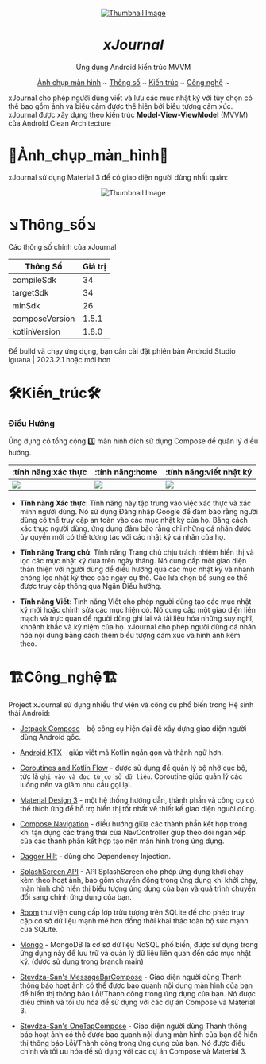 <br />
<div align="center">
  <a href="https://github.com/othneildrew/Best-README-Template">
    <img src="https://i.postimg.cc/rmY4gqT4/image.png" alt="Thumbnail Image">
  </a>

<h1 align = "center">
<b><i>xJournal</i></b>
</h1>

  <p align="center">
    Ứng dụng Android kiến trúc MVVM 
    <br />


  
[Ảnh chụp màn hình](#camera_flash:**Ảnh_chụp_màn_hình**:camera_flash) ~
[Thông số](#arrow_lower_right:**Thông_số**:arrow_lower_right) ~
[Kiến trúc](#hammer_and_wrench:**Kiến_trúc**:hammer_and_wrench) ~
[Công nghệ](#building_construction:**Công_nghệ**:building_construction) ~ 
 
</div>
    
xJournal cho phép người dùng viết và lưu các mục nhật ký với tùy chọn có thể bao gồm ảnh và biểu cảm được thể hiện bởi biểu tượng cảm xúc.
xJournal được xây dựng theo kiến trúc **Model-View-ViewModel** (MVVM) của Android Clean Architecture .

# :camera_flash:**Ảnh_chụp_màn_hình**:camera_flash:

xJournal sử dụng Material 3 để có giao diện người dùng nhất quán:

<p align="center">
<img src="https://i.postimg.cc/bJMWpRmG/x-Journal-Demo.png" alt="Thumbnail Image">
<!-- <img img width="200" height="400" src="./readme-assets/screenshots/screen_1.png"> &nbsp;&nbsp;&nbsp;&nbsp;
<img img width="200" height="400" src="./readme-assets/screenshots/screen_2.png"> &nbsp;&nbsp;&nbsp;&nbsp;   
<img img width="200" height="400" src="./readme-assets/screenshots/screen_3.png"> &nbsp;&nbsp;&nbsp;&nbsp;  -->

</p>



# :arrow_lower_right:**Thông_số**:arrow_lower_right:
Các thông số chính của xJournal

| Thông Số       | Giá trị |
|----------------|---------|
| compileSdk     | 34      |
| targetSdk      | 34      |
| minSdk         | 26      |
| composeVersion | 1.5.1   |
| kotlinVersion  | 1.8.0   |

Để build và chạy ứng dụng, bạn cần cài đặt phiên bản Android Studio Iguana | 2023.2.1 hoặc mới hơn
# :hammer_and_wrench:**Kiến_trúc**:hammer_and_wrench:

### Điều Hướng
Ứng dụng có tổng cộng :three: màn hình đích sử dụng Compose để quản lý điều hướng.

| :tính năng:xác thực                | :tính năng:home                       | :tính năng:viết nhật ký           |
|-------------------------------------|-------------------------------------|-------------------------------------|
| <img src = "https://i.postimg.cc/KY5HQQkk/auth.jpg"> | <img src = "https://i.postimg.cc/4yY2fg8V/home.jpg"> | <img src = "https://i.postimg.cc/3rqbLkRB/write.jpg"> |


 - **Tính năng Xác thực**: Tính năng này tập trung vào việc xác thực và xác minh người dùng. Nó sử dụng Đăng nhập Google để đảm bảo rằng người dùng có thể truy cập an toàn vào các mục nhật ký của họ. Bằng cách xác thực người dùng, ứng dụng đảm bảo rằng chỉ những cá nhân được ủy quyền mới có thể tương tác với các nhật ký cá nhân của họ.

 - **Tính năng Trang chủ**: Tính năng Trang chủ chịu trách nhiệm hiển thị và lọc các mục nhật ký dựa trên ngày tháng. Nó cung cấp một giao diện thân thiện với người dùng để điều hướng qua các mục nhật ký và nhanh chóng lọc nhật ký theo các ngày cụ thể. Các lựa chọn bổ sung có thể được truy cập thông qua Ngăn Điều hướng.

 - **Tính năng Viết**: Tính năng Viết cho phép người dùng tạo các mục nhật ký mới hoặc chỉnh sửa các mục hiện có. Nó cung cấp một giao diện liền mạch và trực quan để người dùng ghi lại và tài liệu hóa những suy nghĩ, khoảnh khắc và kỷ niệm của họ. xJournal cho phép người dùng cá nhân hóa nội dung bằng cách thêm biểu tượng cảm xúc và hình ảnh kèm theo.


# :building_construction:**Công_nghệ**:building_construction:

Project xJournal sử dụng nhiều thư viện và công cụ phổ biến trong Hệ sinh thái Android:

* [Jetpack Compose](https://developer.android.com/jetpack/compose) - bộ công cụ hiện đại để xây dựng giao diện người dùng Android gốc.
* [Android KTX](https://developer.android.com/kotlin/ktx) - giúp viết mã Kotlin ngắn gọn và thành ngữ hơn.

* [Coroutines and Kotlin Flow](https://kotlinlang.org/docs/reference/coroutines-overview.html) - được sử dụng để quản lý bộ nhớ cục bộ, tức là `ghi vào và đọc từ cơ sở dữ liệu`. Coroutine giúp quản lý các luồng nền và giảm nhu cầu gọi lại.
* [Material Design 3](https://m3.material.io/) - một hệ thống hướng dẫn, thành phần và công cụ có thể thích ứng để hỗ trợ hiển thị tốt nhất về thiết kế giao diện người dùng.
* [Compose Navigation](https://developer.android.com/jetpack/compose/navigation) - điều hướng giữa các thành phần kết hợp trong khi tận dụng các trạng thái của NavController giúp theo dõi ngăn xếp của các thành phần kết hợp tạo nên màn hình trong ứng dụng.
* [Dagger Hilt](https://dagger.dev/hilt/) - dùng cho Dependency Injection.
* [SplashScreen API](https://developer.android.com/develop/ui/views/launch/splash-screen) - API SplashScreen cho phép ứng dụng khởi chạy kèm theo hoạt ảnh, bao gồm chuyển động trong ứng dụng khi khởi chạy, màn hình chờ hiển thị biểu tượng ứng dụng của bạn và quá trình chuyển đổi sang chính ứng dụng của bạn.

* [Room](https://developer.android.com/topic/libraries/architecture/room) thư viện cung cấp lớp trừu tượng trên SQLite để cho phép truy cập cơ sở dữ liệu mạnh mẽ hơn đồng thời khai thác toàn bộ sức mạnh của SQLite.
* [Mongo](https://www.mongodb.com/) - MongoDB là cơ sở dữ liệu NoSQL phổ biến, được sử dụng trong ứng dụng này để lưu trữ và quản lý dữ liệu liên quan đến các mục nhật ký. (được sử dụng trong branch main)
* [Stevdza-San's MessageBarCompose](https://github.com/stevdza-san/MessageBarCompose) - Giao diện người dùng Thanh thông báo hoạt ảnh có thể được bao quanh nội dung màn hình của bạn để hiển thị thông báo Lỗi/Thành công trong ứng dụng của bạn. Nó được điều chỉnh và tối ưu hóa để sử dụng với các dự án Compose và Material 3.

* [Stevdza-San's OneTapCompose](https://github.com/stevdza-san/OneTapCompose) - Giao diện người dùng Thanh thông báo hoạt ảnh có thể được bao quanh nội dung màn hình của bạn để hiển thị thông báo Lỗi/Thành công trong ứng dụng của bạn. Nó được điều chỉnh và tối ưu hóa để sử dụng với các dự án Compose và Material 3.
